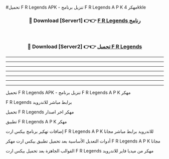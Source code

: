 #تحميل F R Legends  APK - تنزيل برنامج F R Legends  A P K مهكر 4kkle 



<div align="center">
<h3>🔴 Download [Server1] 👉👉 <a href="https://apkdownload10.web.app/?title=F R Legends ">F R Legends  رنامج</a></h3><br>

<h3>🔴 Download [Server2] 👉👉 <a href="https://apkdownload10.web.app/?title=F R Legends ">تحميل F R Legends  </a></h3>
</div>


----------------------------------------------------------

----------------------------------------------------------

----------------------------------------------------------

----------------------------------------------------------

----------------------------------------------------------

----------------------------------------------------------

----------------------------------------------------------

تحميل F R Legends  APK - تنزيل برنامج F R Legends  A P K مهكر

F R Legends  برابط مباشر للاندرويد

تحميل F R Legends  مهكر اخر اصدار

تطبيق F R Legends  A P K مهكر

إضافات تهكير برنامج بيكس ارت F R Legends  A P K للاندرويد برابط مباشر مجانا

أدوات التعديل الأساسية بعد تحميل تطبيق بيكس ارت مهكر F R Legends  A P K مجانا

القوالب الجاهزة بعد تحميل بيكس ارت F R Legends  مهكر من ميديا فاير للاندرويد


